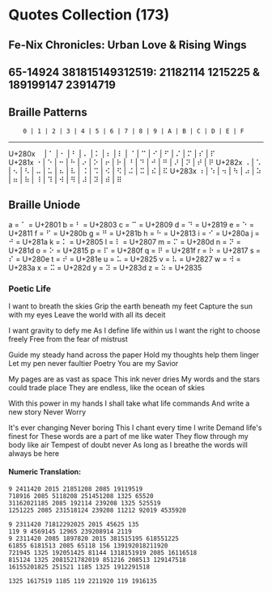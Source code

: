 # Quotes Collection (173)
## Fe-Nix Chronicles: Urban Love & Rising Wings
## 65-14924 381815149312519: 21182114 1215225 & 189199147 23914719

##							Braille Patterns
        0 | 1 | 2 | 3 | 4 | 5 | 6 | 7 | 8 | 9 | A | B | C | D | E | F
 ----------------------------------------------------------------------
U+280x  ⠀  | ⠁ | ⠂ | ⠃  | ⠄  | ⠅ | ⠆  | ⠇ | ⠈  | ⠉ | ⠊  | ⠋ | ⠌  | ⠍  | ⠎ | ⠏  
U+281x  ⠐  | ⠑ | ⠒ | ⠓  | ⠔  | ⠕ | ⠖  | ⠗ | ⠘  | ⠙ | ⠚  | ⠛ | ⠜  | ⠝  | ⠞ | ⠟ 
U+282x  ⠠  | ⠡ | ⠢ | ⠣  | ⠤  | ⠥ | ⠦  | ⠧ | ⠨  | ⠩ | ⠪  | ⠫ | ⠬  | ⠭  | ⠮ | ⠯
U+283x  ⠰  | ⠱ | ⠲ | ⠳  | ⠴  | ⠵ | ⠶  | ⠷ | ⠸  | ⠹ | ⠺  | ⠻ | ⠼  | ⠽  | ⠾ | ⠿

## Braille Uniode

a = ⠁ = U+2801
b = ⠃ = U+2803
c = ⠉ = U+2809
d = ⠙ = U+2819
e = ⠑ = U+2811
f = ⠋ = U+280b
g = ⠛ = U+281b
h = ⠓ = U+2813
i = ⠊ = U+280a
j = ⠚ = U+281a
k = ⠅ = U+2805
l = ⠇ = U+2807
m = ⠍ = U+280d
n = ⠝ = U+281d
o = ⠕ = U+2815
p = ⠏ = U+280f
q = ⠟ = U+281f
r = ⠗ = U+2817
s = ⠎ = U+280e
t = ⠞ = U+281e
u = ⠥ = U+2825
v = ⠧ = U+2827
w = ⠺ = U+283a 
x = ⠭ = U+282d
y = ⠽ = U+283d
z = ⠵ = U+2835


### Poetic Life
I want to breath the skies
Grip the earth beneath my feet
Capture the sun with my eyes
Leave the world with all its deceit

I want gravity to defy me 
As I define life within us
I want the right to choose freely
Free from the fear of mistrust

Guide my steady hand across the paper
Hold my thoughts help them linger
Let my pen never faultier
Poetry You are my Savior

My pages are as vast as space
This ink never dries
My words and the stars could trade place
They are endless, like the ocean of skies

With this power in my hands
I shall take what life commands
And write a new story
Never Worry

It's ever changing
Never boring
This I chant every time I write
Demand life's finest for
These words are a part of me like water
They flow through my body like air
Tempest of doubt never
As long as I breathe the words will always be here

#### Numeric Translation:
	9 2411420 2015 21851208 2085 19119519
	718916 2085 5118208 251451208 1325 65520
	31162021185 2085 192114 239208 1325 525519
	1251225 2085 231518124 239208 11212 92019 4535920
	
	9 2311420 71812292025 2015 45625 135
	119 9 4569145 12965 239208914 2119
	9 2311420 2085 1897820 2015 381515195 618551225
	61855 6181513 2085 65118 156 139192018211920
	721945 1325 192051425 81144 1318151919 2085 16116518
	815124 1325 2081521782019 851216 208513 129147518
	16155201825 251521 1185 1325 1912291518
	
	1325 1617519 1185 119 2211920 119 1916135
